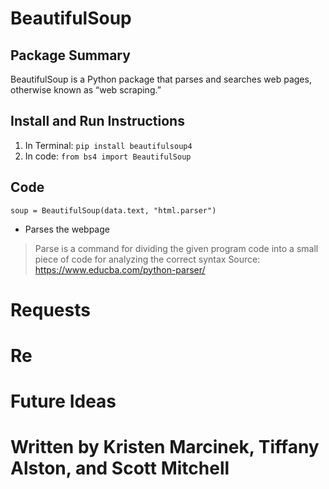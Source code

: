 # BeautifulSoup
## Package Summary

BeautifulSoup is a Python package that parses and searches web pages, otherwise known as “web scraping.”

## Install and Run Instructions

1. In Terminal: `pip install beautifulsoup4`
2. In code: `from bs4 import BeautifulSoup`

## Code

`soup = BeautifulSoup(data.text, "html.parser")`
- Parses the webpage
> Parse is a command for dividing the given program code into a small piece of code for analyzing the correct syntax 
> Source: https://www.educba.com/python-parser/

# Requests


# Re


# Future Ideas

# Written by Kristen Marcinek, Tiffany Alston, and Scott Mitchell
